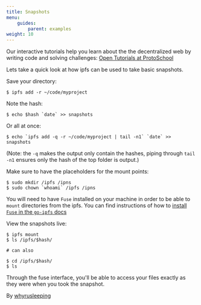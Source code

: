 ```yaml
---
title: Snapshots
menu:
    guides:
        parent: examples
weight: 10
---
```


<div class="alert alert-info">
Our interactive tutorials help you learn about the the decentralized web by writing code and solving challenges:
<a class="button button-primary" href="https://proto.school/#/tutorials" role="button" target="_blank">Open Tutorials at ProtoSchool</a> &nbsp;<i class="fa fa-external-link-square-alt"></i>
</div>


Lets take a quick look at how ipfs can be used to take basic snapshots.

Save your directory:
```
$ ipfs add -r ~/code/myproject
```

Note the hash:
```
$ echo $hash `date` >> snapshots
```


Or all at once:
```
$ echo `ipfs add -q -r ~/code/myproject | tail -n1` `date` >> snapshots
```
(Note: the `-q` makes the output only contain the hashes, piping through
`tail -n1` ensures only the hash of the top folder is output.)

Make sure to have the placeholders for the mount points:
```
$ sudo mkdir /ipfs /ipns
$ sudo chown `whoami` /ipfs /ipns
```

You will need to have `Fuse` installed on your machine in order to be able to `mount` directories from the ipfs. You can find instructions of how to [install `Fuse` in the `go-ipfs` docs](https://github.com/ipfs/go-ipfs/blob/master/docs/fuse.md)


View the snapshots live:
```
$ ipfs mount
$ ls /ipfs/$hash/

# can also

$ cd /ipfs/$hash/
$ ls
```

Through the fuse interface, you'll be able to access your files exactly as
they were when you took the snapshot.

By [whyrusleeping](http://github.com/whyrusleeping)
